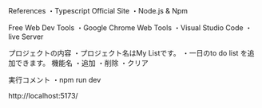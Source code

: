 References
・Typescript Official Site
・Node.js & Npm

Free Web Dev Tools
・Google Chrome Web Tools
・Visual Studio Code
・live Server

プロジェクトの内容
・プロジェクト名はMy Listです。
・一日のto do list を追加できます。
機能名
・追加
・削除
・クリア

実行コメント
・npm run dev

http://localhost:5173/

